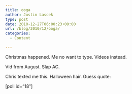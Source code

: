 ```yaml
---
title: ooga
author: Justin Lascek
type: post
date: 2010-12-27T06:00:23+00:00
url: /blog/2010/12/ooga/
categories:
  - Content

---
```

Christmas happened. Me no want to type. Videos instead.
  

  

  

  
Vid from August. Slap AC.
  

  

  
Chris texted me this. Halloween hair. Guess quote:
  

  

  
[poll id=&#8221;18&#8243;]
